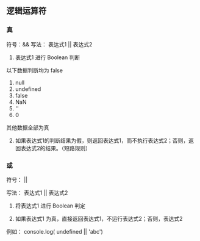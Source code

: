 ## 逻辑运算符

### 真
符号：&&
写法： 表达式1 || 表达式2

1. 表达式1 进行 Boolean 判断

以下数据判断均为 false
1) null
2) undefined
3) false
4) NaN
5) ''
6) 0

其他数据全部为真

2. 如果表达式1的判断结果为假，则返回表达式1，而不执行表达式2；否则，返回表达式2的结果。（短路规则）
### 或

符号： || 

写法： 表达式1 || 表达式2

1. 将表达式1 进行 Boolean 判定

2. 如果表达式1 为真，直接返回表达式1，不运行表达式2；否则，表达式2

例如：
    console.log( undefined || 'abc')
 